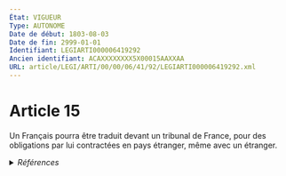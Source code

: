 ```yaml
---
État: VIGUEUR
Type: AUTONOME
Date de début: 1803-08-03
Date de fin: 2999-01-01
Identifiant: LEGIARTI000006419292
Ancien identifiant: ACAXXXXXXXX5X00015AAXXAA
URL: article/LEGI/ARTI/00/00/06/41/92/LEGIARTI000006419292.xml
---
```


<h1>Article 15</h1>

Un Français pourra être traduit devant un tribunal de France, pour des
obligations par lui contractées en pays étranger, même avec un étranger.


<details>
  <summary><em>Références</em></summary>

  <h2>Articles faisant référence à l'article</h2>
  
  <ul>
    <li>
      <a href="https://legal.tricoteuses.fr//redirection/LEGIARTI000006284445?vers=git&vers=legifrance">LOI no 94-653 du 29 juillet 1994 relative au respect du corps humain - article 1 ENTIEREMENT_MODIF</a> MODIFICATION cible
    </li>
    <li>
      <a href="https://legal.tricoteuses.fr//redirection/LEGIARTI000006427627?vers=git&vers=legifrance">Code civil - article 443 AUTONOME VIGUEUR, en vigueur depuis le 2009-01-01</a> CITATION source
    </li>
  </ul>
  
  <h2>Textes faisant référence à l'article</h2>
  
  <ul>
    <li>
      <a href="https://legal.tricoteuses.fr//redirection/JORFTEXT000000549619?vers=git&vers=legifrance">LOI no 94-653 du 29 juillet 1994 relative au respect du corps humain</a> SPEC_APPLI cible
    </li>
  </ul>
  
  <h2>Références faites par l'article</h2>
  
  <ul>
    <li>
      2999-01-01 CITATION cible <a href="https://legal.tricoteuses.fr//redirection/LEGIARTI000006427627?vers=git&vers=legifrance">Code civil - article 443 AUTONOME VIGUEUR, en vigueur depuis le 2009-01-01</a>
    </li>
    <li>
      CODIFICATION source Loi 1803-03-08
    </li>
    <li>
      CREATION source Loi 1803-03-08 promulguée le 18 mars 1803
    </li>
    <li>
      1994-07-29 SPEC_APPLI source <a href="https://legal.tricoteuses.fr//redirection/JORFTEXT000000549619?vers=git&vers=legifrance">LOI no 94-653 du 29 juillet 1994 relative au respect du corps humain</a>
    </li>
    <li>
      1994-07-29 MODIFICATION source <a href="https://legal.tricoteuses.fr//redirection/LEGIARTI000006284445?vers=git&vers=legifrance">LOI no 94-653 du 29 juillet 1994 relative au respect du corps humain - article 1 ENTIEREMENT_MODIF</a>
    </li>
  </ul>
</details>
